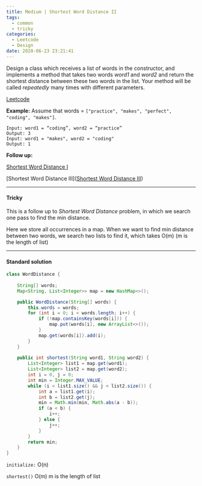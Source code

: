 ```yaml
---
title: Medium | Shortest Word Distance II
tags:
  - common
  - tricky
categories:
  - Leetcode
  - Design
date: 2020-06-23 23:21:41
---
```


Design a class which receives a list of words in the constructor, and implements a method that takes two words *word1* and *word2* and return the shortest distance between these two words in the list. Your method will be called *repeatedly* many times with different parameters. 

[Leetcode](https://leetcode.com/problems/shortest-word-distance-ii/)

<!--more-->

**Example:**
Assume that words = `["practice", "makes", "perfect", "coding", "makes"]`.

```
Input: word1 = “coding”, word2 = “practice”
Output: 3
Input: word1 = "makes", word2 = "coding"
Output: 1
```

**Follow up:** 

[Shortest Word Distance I](https://aranne.github.io/2020/06/23/Sliding-window-maximum-239/#more)

[Shortest Word Distance III]([Shortest Word Distance III](https://aranne.github.io/2020/06/23/Shortest-word-distance-III-245/#more))

---

#### Tricky 

This is a follow up to *Shortest Word Distance* problem, in which we search one pass to find the min distance.

Here we store all occurrences in a map. When we want to find min distance between two words, we search two lists to find it, which takes O(m)	(m is the length of list)

---

#### Standard solution  

```java
class WordDistance {
    
    String[] words;
    Map<String, List<Integer>> map = new HashMap<>();

    public WordDistance(String[] words) {
        this.words = words;
        for (int i = 0; i < words.length; i++) {
            if (!map.containsKey(words[i])) {
                map.put(words[i], new ArrayList<>());
            }
            map.get(words[i]).add(i);
        }
    }
    
    public int shortest(String word1, String word2) {
        List<Integer> list1 = map.get(word1);
        List<Integer> list2 = map.get(word2);
        int i = 0, j = 0;
        int min = Integer.MAX_VALUE;
        while (i < list1.size() && j < list2.size()) {
            int a = list1.get(i);
            int b = list2.get(j);
            min = Math.min(min, Math.abs(a - b));
            if (a < b) {
                i++;
            } else {
                j++;
            }
        }
        return min;
    }
}
```

`initialize:` O(n)

`shortest()` O(m)		m is the length of list
